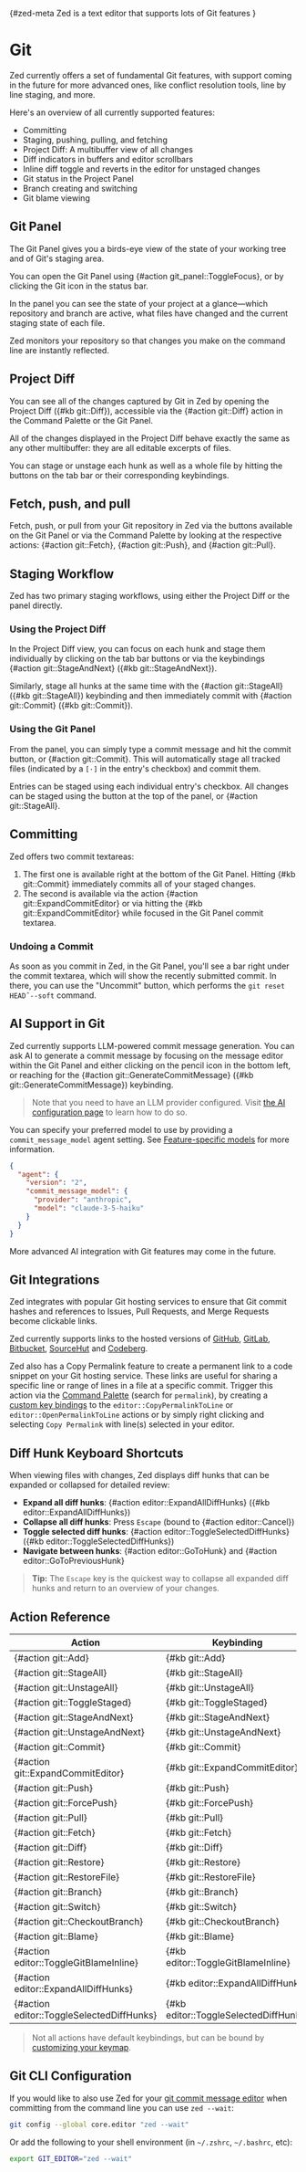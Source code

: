 {#zed-meta Zed is a text editor that supports lots of Git features
}

# Git

Zed currently offers a set of fundamental Git features, with support coming in the future for more advanced ones, like conflict resolution tools, line by line staging, and more.

Here's an overview of all currently supported features:

- Committing
- Staging, pushing, pulling, and fetching
- Project Diff: A multibuffer view of all changes
- Diff indicators in buffers and editor scrollbars
- Inline diff toggle and reverts in the editor for unstaged changes
- Git status in the Project Panel
- Branch creating and switching
- Git blame viewing

## Git Panel

The Git Panel gives you a birds-eye view of the state of your working tree and of Git's staging area.

You can open the Git Panel using {#action git_panel::ToggleFocus}, or by clicking the Git icon in the status bar.

In the panel you can see the state of your project at a glance—which repository and branch are active, what files have changed and the current staging state of each file.

Zed monitors your repository so that changes you make on the command line are instantly reflected.

## Project Diff

You can see all of the changes captured by Git in Zed by opening the Project Diff ({#kb git::Diff}), accessible via the {#action git::Diff} action in the Command Palette or the Git Panel.

All of the changes displayed in the Project Diff behave exactly the same as any other multibuffer: they are all editable excerpts of files.

You can stage or unstage each hunk as well as a whole file by hitting the buttons on the tab bar or their corresponding keybindings.

<!-- Add media -->

## Fetch, push, and pull

Fetch, push, or pull from your Git repository in Zed via the buttons available on the Git Panel or via the Command Palette by looking at the respective actions: {#action git::Fetch}, {#action git::Push}, and {#action git::Pull}.

## Staging Workflow

Zed has two primary staging workflows, using either the Project Diff or the panel directly.

### Using the Project Diff

In the Project Diff view, you can focus on each hunk and stage them individually by clicking on the tab bar buttons or via the keybindings {#action git::StageAndNext} ({#kb git::StageAndNext}).

Similarly, stage all hunks at the same time with the {#action git::StageAll} ({#kb git::StageAll}) keybinding and then immediately commit with {#action git::Commit} ({#kb git::Commit}).

### Using the Git Panel

From the panel, you can simply type a commit message and hit the commit button, or {#action git::Commit}. This will automatically stage all tracked files (indicated by a `[·]` in the entry's checkbox) and commit them.

<!-- Show a set of changes with default staged -->

Entries can be staged using each individual entry's checkbox. All changes can be staged using the button at the top of the panel, or {#action git::StageAll}.

<!-- Add media -->

## Committing

Zed offers two commit textareas:

1. The first one is available right at the bottom of the Git Panel. Hitting {#kb git::Commit} immediately commits all of your staged changes.
2. The second is available via the action {#action git::ExpandCommitEditor} or via hitting the {#kb git::ExpandCommitEditor} while focused in the Git Panel commit textarea.

### Undoing a Commit

As soon as you commit in Zed, in the Git Panel, you'll see a bar right under the commit textarea, which will show the recently submitted commit.
In there, you can use the "Uncommit" button, which performs the `git reset HEADˆ--soft` command.

## AI Support in Git

Zed currently supports LLM-powered commit message generation.
You can ask AI to generate a commit message by focusing on the message editor within the Git Panel and either clicking on the pencil icon in the bottom left, or reaching for the {#action git::GenerateCommitMessage} ({#kb git::GenerateCommitMessage}) keybinding.

> Note that you need to have an LLM provider configured. Visit [the AI configuration page](./ai/configuration.md) to learn how to do so.

You can specify your preferred model to use by providing a `commit_message_model` agent setting. See [Feature-specific models](./ai/configuration.md#feature-specific-models) for more information.

```json
{
  "agent": {
    "version": "2",
    "commit_message_model": {
      "provider": "anthropic",
      "model": "claude-3-5-haiku"
    }
  }
}
```

<!-- Add media -->

More advanced AI integration with Git features may come in the future.

## Git Integrations

Zed integrates with popular Git hosting services to ensure that Git commit hashes and references to Issues, Pull Requests, and Merge Requests become clickable links.

Zed currently supports links to the hosted versions of
[GitHub](https://github.com),
[GitLab](https://gitlab.com),
[Bitbucket](https://bitbucket.org),
[SourceHut](https://sr.ht) and
[Codeberg](https://codeberg.org).

Zed also has a Copy Permalink feature to create a permanent link to a code snippet on your Git hosting service.
These links are useful for sharing a specific line or range of lines in a file at a specific commit.
Trigger this action via the [Command Palette](./getting-started.md#command-palette) (search for `permalink`),
by creating a [custom key bindings](key-bindings.md#custom-key-bindings) to the
`editor::CopyPermalinkToLine` or `editor::OpenPermalinkToLine` actions
or by simply right clicking and selecting `Copy Permalink` with line(s) selected in your editor.

## Diff Hunk Keyboard Shortcuts

When viewing files with changes, Zed displays diff hunks that can be expanded or collapsed for detailed review:

- **Expand all diff hunks**: {#action editor::ExpandAllDiffHunks} ({#kb editor::ExpandAllDiffHunks})
- **Collapse all diff hunks**: Press `Escape` (bound to {#action editor::Cancel})
- **Toggle selected diff hunks**: {#action editor::ToggleSelectedDiffHunks} ({#kb editor::ToggleSelectedDiffHunks})
- **Navigate between hunks**: {#action editor::GoToHunk} and {#action editor::GoToPreviousHunk}

> **Tip:** The `Escape` key is the quickest way to collapse all expanded diff hunks and return to an overview of your changes.

## Action Reference

| Action                                    | Keybinding                            |
| ----------------------------------------- | ------------------------------------- |
| {#action git::Add}                        | {#kb git::Add}                        |
| {#action git::StageAll}                   | {#kb git::StageAll}                   |
| {#action git::UnstageAll}                 | {#kb git::UnstageAll}                 |
| {#action git::ToggleStaged}               | {#kb git::ToggleStaged}               |
| {#action git::StageAndNext}               | {#kb git::StageAndNext}               |
| {#action git::UnstageAndNext}             | {#kb git::UnstageAndNext}             |
| {#action git::Commit}                     | {#kb git::Commit}                     |
| {#action git::ExpandCommitEditor}         | {#kb git::ExpandCommitEditor}         |
| {#action git::Push}                       | {#kb git::Push}                       |
| {#action git::ForcePush}                  | {#kb git::ForcePush}                  |
| {#action git::Pull}                       | {#kb git::Pull}                       |
| {#action git::Fetch}                      | {#kb git::Fetch}                      |
| {#action git::Diff}                       | {#kb git::Diff}                       |
| {#action git::Restore}                    | {#kb git::Restore}                    |
| {#action git::RestoreFile}                | {#kb git::RestoreFile}                |
| {#action git::Branch}                     | {#kb git::Branch}                     |
| {#action git::Switch}                     | {#kb git::Switch}                     |
| {#action git::CheckoutBranch}             | {#kb git::CheckoutBranch}             |
| {#action git::Blame}                      | {#kb git::Blame}                      |
| {#action editor::ToggleGitBlameInline}    | {#kb editor::ToggleGitBlameInline}    |
| {#action editor::ExpandAllDiffHunks}      | {#kb editor::ExpandAllDiffHunks}      |
| {#action editor::ToggleSelectedDiffHunks} | {#kb editor::ToggleSelectedDiffHunks} |

> Not all actions have default keybindings, but can be bound by [customizing your keymap](./key-bindings.md#user-keymaps).

## Git CLI Configuration

If you would like to also use Zed for your [git commit message editor](https://git-scm.com/book/en/v2/Customizing-Git-Git-Configuration#_core_editor) when committing from the command line you can use `zed --wait`:

```sh
git config --global core.editor "zed --wait"
```

Or add the following to your shell environment (in `~/.zshrc`, `~/.bashrc`, etc):

```sh
export GIT_EDITOR="zed --wait"
```
